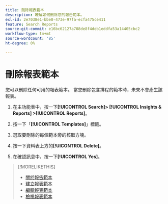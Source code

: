```yaml
---
title: 刪除報表範本
description: 瞭解如何刪除您的報告範本。
exl-id: 2e7038e1-bbe0-473e-97fa-ecfa475ce411
feature: Search Reports
source-git-commit: e16bc62127a708de8f4deb1eddfa53a14405cbc2
workflow-type: tm+mt
source-wordcount: '85'
ht-degree: 0%

---
```


# 刪除報表範本

您可以刪除任何可用的報表範本。 當您刪除包含排程的範本時，未來不會產生該報表。

1. 在主功能表中，按一下&#x200B;**[!UICONTROL Search]> [!UICONTROL Insights & Reports] >[!UICONTROL Reports]**。

1. 按一下「**[!UICONTROL Templates]**」標籤。

1. 選取要刪除的每個範本旁的核取方塊。

1. 按一下資料表上方的&#x200B;**[!UICONTROL Delete]**。

1. 在確認訊息中，按一下&#x200B;**[!UICONTROL Yes]**。

>[!MORELIKETHIS]
>
>* [關於報告範本](template-about.md)
>* [建立報表範本](template-create.md)
>* [編輯報表範本](template-edit.md)
>* [檢視報表範本](template-view.md)
